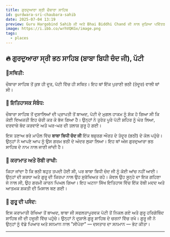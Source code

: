 ```yaml
---
title: ਗੁਰਦੁਆਰਾ ਸ੍ਰੀ ਚੌਬਾਰਾ ਸਾਹਿਬ
id: gurdwara-sri-chaubara-sahib
date: 2025-07-04 13:19
preview: Guru Hargobind Sahib ਜੀ ਅਤੇ Bhai Biddhi Chand ਜੀ ਨਾਲ ਜੁੜਿਆ ਪਵਿੱਤਰ ਸਥਾਨ।
image: https://i.ibb.co/wrhVQKGx/image.png
tags:
  - places
---
```

## 🔥 ਗੁਰਦੁਆਰਾ ਸ੍ਰੀ ਭਠ ਸਾਹਿਬ (ਬਾਬਾ ਬਿਧੀ ਚੰਦ ਜੀ), ਪੱਟੀ

### 📍ਸਥਿਤੀ:

ਚੌਬਾਰਾ ਸਾਹਿਬ ਤੋਂ ਕੁਝ ਹੀ ਦੂਰ, ਪੱਟੀ ਵਿੱਚ ਹੀ ਸਥਿਤ। ਇਹ ਥਾਂ ਇੱਕ ਪੁਰਾਣੀ ਭਠੀ (ਤੰਦੂਰ) ਵਾਲੀ ਥਾਂ ਸੀ।

### 📜 ਇਤਿਹਾਸਕ ਸੰਬੰਧ:

ਚੌਬਾਰਾ ਸਾਹਿਬ ਤੋਂ ਦੁਸ਼ਾਲਿਆਂ ਦੀ ਪ੍ਰਾਪਤੀ ਤੋਂ ਬਾਅਦ, ਪੱਟੀ ਦੇ ਮੁਗਲ ਹਾਕਮ ਨੂੰ ਸ਼ੱਕ ਹੋ ਗਿਆ ਸੀ ਕਿ ਕੋਈ ਵਿਅਕਤੀ ਇਹ ਚੋਰੀ ਕਰ ਕੇ ਭੱਜ ਗਿਆ ਹੈ। ਉਨ੍ਹਾਂ ਨੇ ਤੁਰੰਤ ਪੂਰੇ ਪੱਟੀ ਸ਼ਹਿਰ ਨੂੰ ਘੇਰ ਲਿਆ, ਦਰਵਾਜ਼ੇ ਬੰਦ ਕਰਵਾਏ ਅਤੇ ਘਰ-ਘਰ ਦੀ ਤਲਾਸ਼ ਸ਼ੁਰੂ ਹੋ ਗਈ।

ਇਸ ਤਣਾਅ ਭਰੇ ਮਾਹੌਲ ਵਿੱਚ **ਬਾਬਾ ਬਿਧੀ ਚੰਦ ਜੀ** ਇੱਕ ਬਜ਼ੁਰਗ ਔਰਤ ਦੇ ਤੰਦੂਰ (ਭਠੀ) ਦੇ ਕੋਲ ਪਹੁੰਚੇ। ਉਨ੍ਹਾਂ ਨੇ ਆਪਣੇ ਆਪ ਨੂੰ ਉਸ ਗਰਮ ਭਠੀ ਦੇ ਅੰਦਰ ਲੁਕਾ ਲਿਆ। ਇਹ ਥਾਂ ਅੱਜ ਗੁਰਦੁਆਰਾ ਭਠ ਸਾਹਿਬ ਦੇ ਨਾਮ ਨਾਲ ਜਾਣੀ ਜਾਂਦੀ ਹੈ।

### 🌟 ਕਰਾਮਾਤ ਅਤੇ ਰੱਬੀ ਰਾਖੀ:

ਕਿਹਾ ਜਾਂਦਾ ਹੈ ਕਿ ਭਠੀ ਬਹੁਤ ਤਪਦੀ ਹੋਈ ਸੀ, ਪਰ ਬਾਬਾ ਬਿਧੀ ਚੰਦ ਜੀ ਨੂੰ ਕੋਈ ਆਂਚ ਨਹੀਂ ਆਈ। ਉਨ੍ਹਾਂ ਦੀ ਸ਼ਰਧਾ ਅਤੇ ਗੁਰੂ ਦੀ ਕਿਰਪਾ ਨਾਲ ਉਹ ਸੁਰੱਖਿਅਤ ਰਹੇ। ਕੇਵਲ ਉਹ ਸੂਨ੍ਹੇ ਦਾ ਇਕ ਗਹਿਣਾ ਜੋ ਨਾਲ ਸੀ, ਉਹ ਗਰਮੀ ਕਾਰਨ ਪਿਘਲ ਗਿਆ। ਇਹ ਘਟਨਾ ਸਿੱਖ ਇਤਿਹਾਸ ਵਿੱਚ ਇੱਕ ਰੱਬੀ ਮਦਦ ਅਤੇ ਆਤਮਕ ਸ਼ਕਤੀ ਦੀ ਮਿਸਾਲ ਬਣ ਗਈ।

### 🏅 ਗੁਰੂ ਦੀ ਪਸੰਦ:

ਇਸ ਕਰਾਮਾਤੀ ਰੱਖਿਆ ਤੋਂ ਬਾਅਦ, ਬਾਬਾ ਜੀ ਸਫਲਤਾਪੂਰਵਕ ਪੱਟੀ ਤੋਂ ਨਿਕਲ ਗਏ ਅਤੇ ਗੁਰੂ ਹਰਿਗੋਬਿੰਦ ਸਾਹਿਬ ਜੀ ਦੀ ਹਜੂਰੀ ਵਿੱਚ ਪਹੁੰਚੇ। ਉਨ੍ਹਾਂ ਨੇ ਦੁਸ਼ਾਲੇ ਗੁਰੂ ਸਾਹਿਬ ਦੇ ਚਰਨਾਂ ਵਿੱਚ ਰਖੇ। ਗੁਰੂ ਜੀ ਨੇ ਉਨ੍ਹਾਂ ਨੂੰ ਵੱਡੇ ਪਿਆਰ ਅਤੇ ਸਨਮਾਨ ਨਾਲ "ਸੀਪੋਰਾ" — ਦਸਤਾਰ ਦਾ ਸਨਮਾਨ — ਭੇਟ ਕੀਤਾ।

- - -